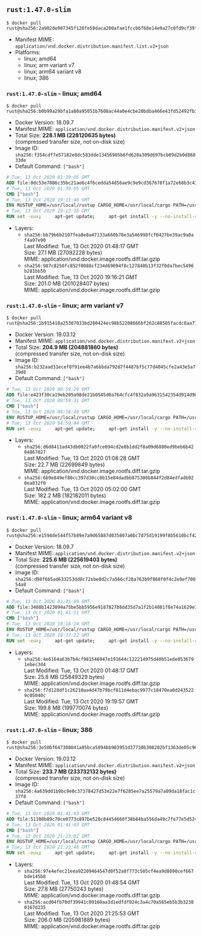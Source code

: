 ## `rust:1.47.0-slim`

```console
$ docker pull rust@sha256:2a902de987345f126fe59daca200afae1fccb6f68e14e9a27c0fd9cf39f9743f
```

-	Manifest MIME: `application/vnd.docker.distribution.manifest.list.v2+json`
-	Platforms:
	-	linux; amd64
	-	linux; arm variant v7
	-	linux; arm64 variant v8
	-	linux; 386

### `rust:1.47.0-slim` - linux; amd64

```console
$ docker pull rust@sha256:b0b99a29bfa1a80a95051b7608ac44a0e4cbe20bdba466e43fd52492fb334eaf
```

-	Docker Version: 18.09.7
-	Manifest MIME: `application/vnd.docker.distribution.manifest.v2+json`
-	Total Size: **228.1 MB (228120635 bytes)**  
	(compressed transfer size, not on-disk size)
-	Image ID: `sha256:f354cdf7e57182e8dc583dde13456905b6fd628a309d697bcb09d2b0d86833de`
-	Default Command: `["bash"]`

```dockerfile
# Tue, 13 Oct 2020 01:39:05 GMT
ADD file:0dc53e7886c35bc21ae6c4f6cedda54d56ae9c9e9cd367678f1a72e68b3c43d4 in / 
# Tue, 13 Oct 2020 01:39:05 GMT
CMD ["bash"]
# Tue, 13 Oct 2020 19:11:46 GMT
ENV RUSTUP_HOME=/usr/local/rustup CARGO_HOME=/usr/local/cargo PATH=/usr/local/cargo/bin:/usr/local/sbin:/usr/local/bin:/usr/sbin:/usr/bin:/sbin:/bin RUST_VERSION=1.47.0
# Tue, 13 Oct 2020 19:12:16 GMT
RUN set -eux;     apt-get update;     apt-get install -y --no-install-recommends         ca-certificates         gcc         libc6-dev         wget         ;     dpkgArch="$(dpkg --print-architecture)";     case "${dpkgArch##*-}" in         amd64) rustArch='x86_64-unknown-linux-gnu'; rustupSha256='49c96f3f74be82f4752b8bffcf81961dea5e6e94ce1ccba94435f12e871c3bdb' ;;         armhf) rustArch='armv7-unknown-linux-gnueabihf'; rustupSha256='5a2be2919319e8778698fa9998002d1ec720efe7cb4f6ee4affb006b5e73f1be' ;;         arm64) rustArch='aarch64-unknown-linux-gnu'; rustupSha256='d93ef6f91dab8299f46eef26a56c2d97c66271cea60bf004f2f088a86a697078' ;;         i386) rustArch='i686-unknown-linux-gnu'; rustupSha256='e3d0ae3cfce5c6941f74fed61ca83e53d4cd2deb431b906cbd0687f246efede4' ;;         *) echo >&2 "unsupported architecture: ${dpkgArch}"; exit 1 ;;     esac;     url="https://static.rust-lang.org/rustup/archive/1.22.1/${rustArch}/rustup-init";     wget "$url";     echo "${rustupSha256} *rustup-init" | sha256sum -c -;     chmod +x rustup-init;     ./rustup-init -y --no-modify-path --profile minimal --default-toolchain $RUST_VERSION --default-host ${rustArch};     rm rustup-init;     chmod -R a+w $RUSTUP_HOME $CARGO_HOME;     rustup --version;     cargo --version;     rustc --version;     apt-get remove -y --auto-remove         wget         ;     rm -rf /var/lib/apt/lists/*;
```

-	Layers:
	-	`sha256:bb79b6b2107fea8e8a47133a660b78e3a546998fcf0427be39ac9a0af4a97e90`  
		Last Modified: Tue, 13 Oct 2020 01:48:17 GMT  
		Size: 27.1 MB (27092228 bytes)  
		MIME: application/vnd.docker.image.rootfs.diff.tar.gzip
	-	`sha256:987c8250fc852f0088cf234d69094f8c127840b13f32f0da7bec5496b281bb50`  
		Last Modified: Tue, 13 Oct 2020 19:16:21 GMT  
		Size: 201.0 MB (201028407 bytes)  
		MIME: application/vnd.docker.image.rootfs.diff.tar.gzip

### `rust:1.47.0-slim` - linux; arm variant v7

```console
$ docker pull rust@sha256:1b915410a25307033bd280424ec98b52208666bf262c88505facdc8aa776c155
```

-	Docker Version: 19.03.12
-	Manifest MIME: `application/vnd.docker.distribution.manifest.v2+json`
-	Total Size: **204.9 MB (204881860 bytes)**  
	(compressed transfer size, not on-disk size)
-	Image ID: `sha256:b232aad31ecef0f91ee4b7a6bbda792d7f4487bf5c77d4045cfe2a43e5a739d8`
-	Default Command: `["bash"]`

```dockerfile
# Tue, 13 Oct 2020 00:59:29 GMT
ADD file:e423f30ca19eb205a98de21b0545d0a764cfc4f832a9a9631542354d914d98d9 in / 
# Tue, 13 Oct 2020 00:59:31 GMT
CMD ["bash"]
# Tue, 13 Oct 2020 04:58:49 GMT
ENV RUSTUP_HOME=/usr/local/rustup CARGO_HOME=/usr/local/cargo PATH=/usr/local/cargo/bin:/usr/local/sbin:/usr/local/bin:/usr/sbin:/usr/bin:/sbin:/bin RUST_VERSION=1.47.0
# Tue, 13 Oct 2020 04:59:44 GMT
RUN set -eux;     apt-get update;     apt-get install -y --no-install-recommends         ca-certificates         gcc         libc6-dev         wget         ;     dpkgArch="$(dpkg --print-architecture)";     case "${dpkgArch##*-}" in         amd64) rustArch='x86_64-unknown-linux-gnu'; rustupSha256='49c96f3f74be82f4752b8bffcf81961dea5e6e94ce1ccba94435f12e871c3bdb' ;;         armhf) rustArch='armv7-unknown-linux-gnueabihf'; rustupSha256='5a2be2919319e8778698fa9998002d1ec720efe7cb4f6ee4affb006b5e73f1be' ;;         arm64) rustArch='aarch64-unknown-linux-gnu'; rustupSha256='d93ef6f91dab8299f46eef26a56c2d97c66271cea60bf004f2f088a86a697078' ;;         i386) rustArch='i686-unknown-linux-gnu'; rustupSha256='e3d0ae3cfce5c6941f74fed61ca83e53d4cd2deb431b906cbd0687f246efede4' ;;         *) echo >&2 "unsupported architecture: ${dpkgArch}"; exit 1 ;;     esac;     url="https://static.rust-lang.org/rustup/archive/1.22.1/${rustArch}/rustup-init";     wget "$url";     echo "${rustupSha256} *rustup-init" | sha256sum -c -;     chmod +x rustup-init;     ./rustup-init -y --no-modify-path --profile minimal --default-toolchain $RUST_VERSION --default-host ${rustArch};     rm rustup-init;     chmod -R a+w $RUSTUP_HOME $CARGO_HOME;     rustup --version;     cargo --version;     rustc --version;     apt-get remove -y --auto-remove         wget         ;     rm -rf /var/lib/apt/lists/*;
```

-	Layers:
	-	`sha256:d6d8411ad43db0022fa0fce094cd2e8b1dd2f8a09d6880ed9beb6b4204867027`  
		Last Modified: Tue, 13 Oct 2020 01:08:28 GMT  
		Size: 22.7 MB (22699849 bytes)  
		MIME: application/vnd.docker.image.rootfs.diff.tar.gzip
	-	`sha256:6b9e849ef80cc397d30cc0b15e84dadbb875300b844f2d84edfadb020ea832f0`  
		Last Modified: Tue, 13 Oct 2020 05:02:00 GMT  
		Size: 182.2 MB (182182011 bytes)  
		MIME: application/vnd.docker.image.rootfs.diff.tar.gzip

### `rust:1.47.0-slim` - linux; arm64 variant v8

```console
$ docker pull rust@sha256:e1594de544f57b89e7a9d65887d035807a0bc7d75d19199f8b5610bcf4254480
```

-	Docker Version: 18.09.7
-	Manifest MIME: `application/vnd.docker.distribution.manifest.v2+json`
-	Total Size: **225.6 MB (225619403 bytes)**  
	(compressed transfer size, not on-disk size)
-	Image ID: `sha256:d98f6b5ad633253dd8c72ebe8d2c7a566cf28a763b9f868f0f4c2e9ef70054a8`
-	Default Command: `["bash"]`

```dockerfile
# Tue, 13 Oct 2020 01:41:09 GMT
ADD file:3488b1423094a75be5bb5956e9187827b8dd35d7a1f2b14081f8e74a1629e7d0 in / 
# Tue, 13 Oct 2020 01:41:11 GMT
CMD ["bash"]
# Tue, 13 Oct 2020 19:16:24 GMT
ENV RUSTUP_HOME=/usr/local/rustup CARGO_HOME=/usr/local/cargo PATH=/usr/local/cargo/bin:/usr/local/sbin:/usr/local/bin:/usr/sbin:/usr/bin:/sbin:/bin RUST_VERSION=1.47.0
# Tue, 13 Oct 2020 19:17:22 GMT
RUN set -eux;     apt-get update;     apt-get install -y --no-install-recommends         ca-certificates         gcc         libc6-dev         wget         ;     dpkgArch="$(dpkg --print-architecture)";     case "${dpkgArch##*-}" in         amd64) rustArch='x86_64-unknown-linux-gnu'; rustupSha256='49c96f3f74be82f4752b8bffcf81961dea5e6e94ce1ccba94435f12e871c3bdb' ;;         armhf) rustArch='armv7-unknown-linux-gnueabihf'; rustupSha256='5a2be2919319e8778698fa9998002d1ec720efe7cb4f6ee4affb006b5e73f1be' ;;         arm64) rustArch='aarch64-unknown-linux-gnu'; rustupSha256='d93ef6f91dab8299f46eef26a56c2d97c66271cea60bf004f2f088a86a697078' ;;         i386) rustArch='i686-unknown-linux-gnu'; rustupSha256='e3d0ae3cfce5c6941f74fed61ca83e53d4cd2deb431b906cbd0687f246efede4' ;;         *) echo >&2 "unsupported architecture: ${dpkgArch}"; exit 1 ;;     esac;     url="https://static.rust-lang.org/rustup/archive/1.22.1/${rustArch}/rustup-init";     wget "$url";     echo "${rustupSha256} *rustup-init" | sha256sum -c -;     chmod +x rustup-init;     ./rustup-init -y --no-modify-path --profile minimal --default-toolchain $RUST_VERSION --default-host ${rustArch};     rm rustup-init;     chmod -R a+w $RUSTUP_HOME $CARGO_HOME;     rustup --version;     cargo --version;     rustc --version;     apt-get remove -y --auto-remove         wget         ;     rm -rf /var/lib/apt/lists/*;
```

-	Layers:
	-	`sha256:4e6164a63b7b4cf981546947e191644c122214975d40b51ede0536791ebec3d4`  
		Last Modified: Tue, 13 Oct 2020 01:48:17 GMT  
		Size: 25.8 MB (25849329 bytes)  
		MIME: application/vnd.docker.image.rootfs.diff.tar.gzip
	-	`sha256:f7d128df1c26210aa4d47b79bcf011d4ebac9977c18470ea0d2435229c05040c`  
		Last Modified: Tue, 13 Oct 2020 19:19:57 GMT  
		Size: 199.8 MB (199770074 bytes)  
		MIME: application/vnd.docker.image.rootfs.diff.tar.gzip

### `rust:1.47.0-slim` - linux; 386

```console
$ docker pull rust@sha256:3e50bf647308041a85bca5894bb903951d37710b308202bf1363de05c9608c87
```

-	Docker Version: 19.03.12
-	Manifest MIME: `application/vnd.docker.distribution.manifest.v2+json`
-	Total Size: **233.7 MB (233732132 bytes)**  
	(compressed transfer size, not on-disk size)
-	Image ID: `sha256:4a639dd1b9bc9e0c37378427d53e22e7f6285ee7a25579a7a09da18fac1c37f8`
-	Default Command: `["bash"]`

```dockerfile
# Tue, 13 Oct 2020 01:41:03 GMT
ADD file:51108b89c70ce0773c897be520c84454660f38b84ba556da49c7fe77e5d52416 in / 
# Tue, 13 Oct 2020 01:41:03 GMT
CMD ["bash"]
# Tue, 13 Oct 2020 21:23:01 GMT
ENV RUSTUP_HOME=/usr/local/rustup CARGO_HOME=/usr/local/cargo PATH=/usr/local/cargo/bin:/usr/local/sbin:/usr/local/bin:/usr/sbin:/usr/bin:/sbin:/bin RUST_VERSION=1.47.0
# Tue, 13 Oct 2020 21:23:46 GMT
RUN set -eux;     apt-get update;     apt-get install -y --no-install-recommends         ca-certificates         gcc         libc6-dev         wget         ;     dpkgArch="$(dpkg --print-architecture)";     case "${dpkgArch##*-}" in         amd64) rustArch='x86_64-unknown-linux-gnu'; rustupSha256='49c96f3f74be82f4752b8bffcf81961dea5e6e94ce1ccba94435f12e871c3bdb' ;;         armhf) rustArch='armv7-unknown-linux-gnueabihf'; rustupSha256='5a2be2919319e8778698fa9998002d1ec720efe7cb4f6ee4affb006b5e73f1be' ;;         arm64) rustArch='aarch64-unknown-linux-gnu'; rustupSha256='d93ef6f91dab8299f46eef26a56c2d97c66271cea60bf004f2f088a86a697078' ;;         i386) rustArch='i686-unknown-linux-gnu'; rustupSha256='e3d0ae3cfce5c6941f74fed61ca83e53d4cd2deb431b906cbd0687f246efede4' ;;         *) echo >&2 "unsupported architecture: ${dpkgArch}"; exit 1 ;;     esac;     url="https://static.rust-lang.org/rustup/archive/1.22.1/${rustArch}/rustup-init";     wget "$url";     echo "${rustupSha256} *rustup-init" | sha256sum -c -;     chmod +x rustup-init;     ./rustup-init -y --no-modify-path --profile minimal --default-toolchain $RUST_VERSION --default-host ${rustArch};     rm rustup-init;     chmod -R a+w $RUSTUP_HOME $CARGO_HOME;     rustup --version;     cargo --version;     rustc --version;     apt-get remove -y --auto-remove         wget         ;     rm -rf /var/lib/apt/lists/*;
```

-	Layers:
	-	`sha256:97e4efec21eea92209464547d0f52a0f773c505cf4ea9d8090cef667bde145b8`  
		Last Modified: Tue, 13 Oct 2020 01:48:54 GMT  
		Size: 27.8 MB (27750243 bytes)  
		MIME: application/vnd.docker.image.rootfs.diff.tar.gzip
	-	`sha256:acd04fb70df39941c09160aa3d1edfdf024c3a4c70a565eb5b3b32380167d235`  
		Last Modified: Tue, 13 Oct 2020 21:25:53 GMT  
		Size: 206.0 MB (205981889 bytes)  
		MIME: application/vnd.docker.image.rootfs.diff.tar.gzip

